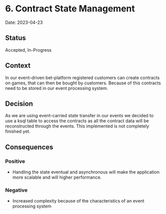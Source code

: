 # 6. Contract State Management

Date: 2023-04-23

## Status

Accepted, In-Progress

## Context

In our event-driven bet-platform registered customers can create contracts on games, that can then be bought by customers.
Because of this contracts need to be stored in our event processing system.


## Decision

As we are using event-carried state transfer in our events we decided to use a ksql table to access the contracts as
all the contract data will be reconstructed through the events.
This implemented is not completely finished yet.


## Consequences

### Positive
- Handling the state eventual and asynchronous will make the application more scalable and will higher performance.

### Negative
- Increased complexity because of the characteristics of an event processing system 
